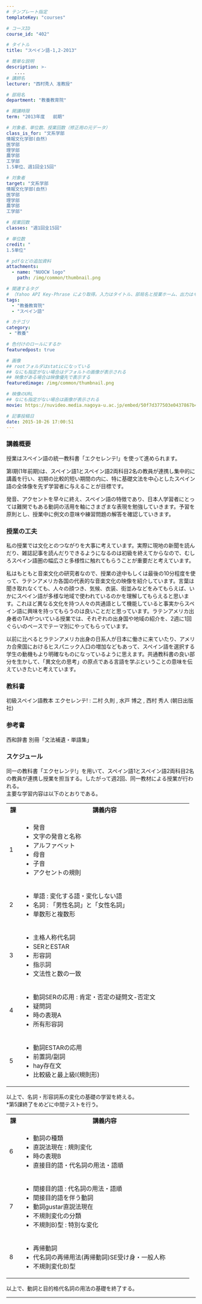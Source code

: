 ```yaml
---
# テンプレート指定
templateKey: "courses"

# コースID
course_id: "402"

# タイトル
title: "スペイン語-1,2-2013"

# 簡単な説明
description: >-
   ....
# 講師名
lecturer: "西村秀人 准教授"

# 部局名
department: "教養教育院"

# 開講時限
term: "2013年度	前期"

# 対象者、単位数、授業回数（修正用の元データ）
class_is_for: "文系学部
情報文化学部(自然)
医学部
理学部
農学部
工学部
1.5単位、週1回全15回"

# 対象者
target: "文系学部
情報文化学部(自然)
医学部
理学部
農学部
工学部"

# 授業回数
classes: "週1回全15回"

# 単位数
credit: "
1.5単位"

# pdfなどの追加資料
attachments:
  - name: "NUOCW logo" 
    path: /img/common/thumbnail.png

# 関連するタグ
# （Yahoo API Key-Phrase により取得。入力はタイトル、部局名と授業ホーム、出力はキーフレーズ（tags））
tags:
  - "教養教育院"
  - "スペイン語"

# カテゴリ
category:
 - "教養"

# 色付けのロールにするか
featuredpost: true

# 画像
## rootフォルダはstaticになっている
## なにも指定がない場合はデフォルトの画像が表示される
## 映像がある場合は映像優先で表示する
featuredimage: /img/common/thumbnail.png

# 映像のURL
## なにも指定がない場合は画像が表示される
movie: https://nuvideo.media.nagoya-u.ac.jp/embed/50f7d377503e0437867b4b66fff7b2a513675110

# 記事投稿日
date: 2015-10-26 17:00:51
---
```


### 講義概要

授業はスペイン語の統一教科書「エクセレンテ!」を使って進められます。

第I期(1年前期)は、スペイン語1とスペイン語2両科目2名の教員が連携し集中的に講義を行い、初期の比較的短い期間の内に、特に基礎文法を中心としたスペイン語の全体像を先ず学習者に与えることが目標です。

発音、アクセントを早々に終え、スペイン語の特徴であり、日本人学習者にとっては難関でもある動詞の活用を軸にさまざまな表現を勉強していきます。予習を原則とし、授業中に例文の意味や練習問題の解答を確認していきます。


### 授業の工夫

私の授業では文化とのつながりを大事に考えています。実際に現地の新聞を読んだり、雑誌記事を読んだりできるようになるのは初級を終えてからなので、むしろスペイン語圏の幅広さと多様性に触れてもらうことが重要だと考えています。

私はもともと音楽文化の研究者なので、授業の途中もしくは最後の10分程度を使って、ラテンアメリカ各国の代表的な音楽文化の映像を紹介しています。言葉は聞き取れなくても、人々の顔つき、気候、衣装、街並みなどをみてもらえば、いかにスペイン語が多様な地域で使われているのかを理解してもらえると思います。これほど異なる文化を持つ人々の共通語として機能していると事実からスペイン語に興味を持ってもらうのは良いことだと思っています。ラテンアメリカ出身者のTAがついている授業では、それぞれの出身国や地域の紹介を、2週に1回ぐらいのペースでテーマ別にやってもらっています。

以前に比べるとラテンアメリカ出身の日系人が日本に働きに来ていたり、アメリカ合衆国におけるヒスパニック人口の増加などもあって、スペイン語を選択する学生の動機もより明確なものになっているように思えます。共通教科書の良い部分を生かして、「異文化の思考」の原点である言語を学ぶということの意味を伝えていきたいと考えています。





### 教科書

初級スペイン語教本 エクセレンテ! : 二村 久則 , 水戸 博之 , 西村 秀人 (朝日出版社)

### 参考書

西和辞書 別冊「文法補遺・単語集」


<h3>スケジュール</h3>

<p>
同一の教科書「エクセレンテ!」を用いて、スペイン語1とスペイン語2両科目2名の教員が連携し授業を担当する。したがって週2回、同一教材による授業が行われる。<br>
主要な学習内容は以下のとおりである。
</p>

<table class="basic" width="455">

<tr>
<th width="20" class="center">課</th>
<th width="435" class="center">講義内容</th>
</tr>

<tr>
<td width="20" class="center">1</td>
<td width="435">
<ul>
<li>発音</li>
<li>文字の発音と名称</li>
<li>アルファベット</li>
<li>母音</li>
<li>子音</li>
<li>アクセントの規則</li>
</ul>
</td>
</tr>

<tr>
<td width="20" class="center">2</td>
<td width="435">
<ul>
<li>単語 : 変化する語・変化しない語</li>
<li>名詞 : 「男性名詞」と「女性名詞」</li>
<li>単数形と複数形</li>
</ul>
</td>
</tr>

<tr>
<td width="20" class="center">3</td>
<td width="435">
<ul>
<li>主格人称代名詞</li>
<li>SERとESTAR</li>
<li>形容詞</li>
<li>指示詞</li>
<li>文法性と数の一致</li>
</td>
</tr>

<tr>
<td width="20" class="center">4</td>
<td width="435">
<ul>
<li>動詞SERの応用 : 肯定・否定の疑問文-否定文</li>
<li>疑問詞</li>
<li>時の表現A</li>
<li>所有形容詞</li>
</ul>
</td>
</tr>

<tr>
<td width="20" class="center">5</td>
<td width="435">
<ul>
<li>動詞ESTARの応用</li>
<li>前置詞/副詞</li>
<li>hay存在文</li>
<li>比較級と最上級I(規則形)</li>
</ul>
</td>
</tr>

</table>

<p>
以上で、名詞・形容詞系の変化の基礎の学習を終える。<br>
*第5課終了をめどに中間テストを行う。
</p>


<table class="basic" width="455">

<tr>
<th width="20" class="center">課</th>
<th width="435" class="center">講義内容</th>
</tr>

<tr>
<td width="20" class="center">6</td>
<td width="435">
<ul>
<li>動詞の種類</li>
<li>直説法現在 : 規則変化</li>
<li>時の表現B</li>
<li>直接目的語・代名詞の用法・語順</li>
</ul>
</td>
</tr>

<tr>
<td width="20" class="center">7</td>
<td width="435">
<ul>
<li>間接目的語 : 代名詞の用法・語順
<li>間接目的語を伴う動詞</li>
<li>動詞gustar直説法現在</li>
<li>不規則変化の分類</li>
<li>不規則B)型 : 特別な変化</li>
</ul>
</td>
</tr>

<tr>
<td width="20" class="center">8</td>
<td width="435">
<ul>
<li>再帰動詞</li>
<li>代名詞の再帰用法(再帰動詞)SE受け身・一般人称
<li>不規則変化B)型</li>
</ul>
</td>
</tr>

</table>

<p>
以上で、動詞と目的格代名詞の用法の基礎を終了する。
</p>












-----